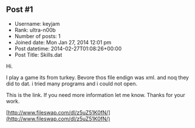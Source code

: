 ## Post #1
- Username: keyjam
- Rank: ultra-n00b
- Number of posts: 1
- Joined date: Mon Jan 27, 2014 12:01 pm
- Post datetime: 2014-02-27T01:08:26+00:00
- Post Title: Skills.dat

Hi.

I play a game its from turkey. Bevore thos file endign was xml. and noq they did to dat. i tried many programs and i could not open.

This is the link.
If you need more information let me know. 
Thanks for your work.

[http://www.fileswap.com/dl/z5uZ51K0fN/](http://www.fileswap.com/dl/z5uZ51K0fN/)

